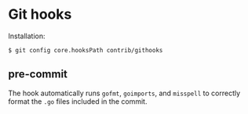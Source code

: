 # Git hooks

Installation:

```
$ git config core.hooksPath contrib/githooks
```

## pre-commit

The hook automatically runs `gofmt`, `goimports`, and `misspell`
to correctly format the `.go` files included in the commit.
